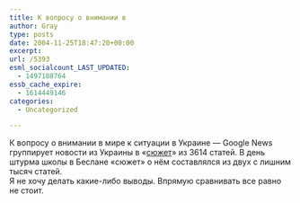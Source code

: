 ```yaml
---
title: К вопросу о внимании в
author: Gray
type: posts
date: 2004-11-25T18:47:20+00:00
excerpt:
url: /5393
esml_socialcount_LAST_UPDATED:
  - 1497188764
essb_cache_expire:
  - 1614449146
categories:
  - Uncategorized

---
```








К вопросу о внимании в мире к ситуации в Украине &#8212; Google News группирует новости из Украины в &#171;<a href="http://news.google.com/?hl=en&#038;ncl=http://www.canada.com/news/national/story.html%3Fid%3Def8dfe30-20c1-495e-a798-a45969ea80f3" target="_blank">сюжет</a>&#187; из 3614 статей. В день штурма школы в Беслане &#171;сюжет&#187; о нём составлялся из двух с лишним тысяч статей.  
Я не хочу делать какие-либо выводы. Впрямую сравнивать все равно не стоит.